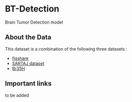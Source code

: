 # BT-Detection

Brain Tumor Detection model

## About the Data
This dataset is a combination of the following three datasets :
- [figshare](https://figshare.com/articles/dataset/brain_tumor_dataset/1512427)
- [SARTAJ dataset](https://www.kaggle.com/datasets/sartajbhuvaji/brain-tumor-classification-mri)
- [Br35H](https://www.kaggle.com/datasets/ahmedhamada0/brain-tumor-detection)


## Important links
to be added
